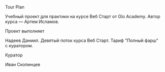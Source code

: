 Tour Plan

Учебный проект для практики на курсе Веб Старт от Glo Academy. Автор курса — Артем Исламов.


Проект выполняет

Надеев Даниил. Девятый поток курса Веб Старт. Тариф "Полный фарш" с куратором.


Куратор

Иван Скопинцев